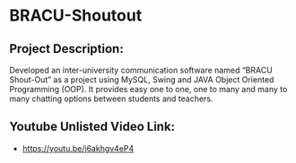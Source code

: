 # BRACU-Shoutout
## Project Description: 
Developed an inter-university communication software named “BRACU Shout-Out” as a project using MySQL, Swing and JAVA Object Oriented Programming (OOP). It provides easy one to 
one, one to many and many to many chatting options between students and teachers.

## Youtube Unlisted Video Link:
* https://youtu.be/j6akhgv4eP4
